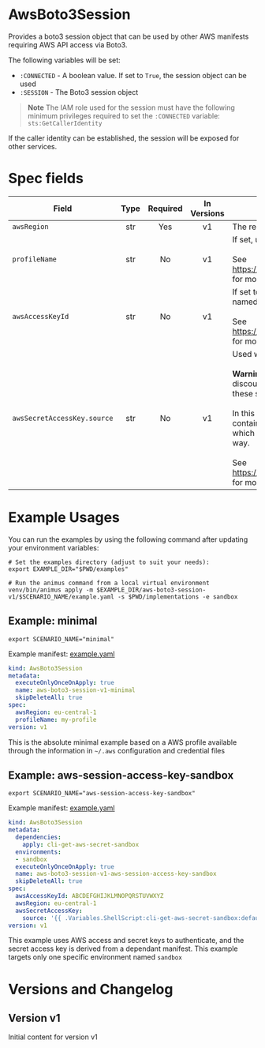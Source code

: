# AwsBoto3Session

Provides a boto3 session object that can be used by other AWS manifests requiring AWS API access via Boto3.

The following variables will be set:

* `:CONNECTED` - A boolean value. If set to `True`, the session object can be used
* `:SESSION` - The Boto3 session object

> **Note**
> The IAM role used for the session must have the following minimum privileges required to set the `:CONNECTED` variable: `sts:GetCallerIdentity`

If the caller identity can be established, the session will be exposed for other services.


# Spec fields

| Field                       | Type    | Required | In Versions | Description                                                                                                                                                                                                                                                                                                                                                                                                                                                                                                                                                                                                       |
|-----------------------------|:-------:|:--------:|:-----------:|-------------------------------------------------------------------------------------------------------------------------------------------------------------------------------------------------------------------------------------------------------------------------------------------------------------------------------------------------------------------------------------------------------------------------------------------------------------------------------------------------------------------------------------------------------------------------------------------------------------------|
| `awsRegion`                 | str     | Yes      | v1          | The region to set                                                                                                                                                                                                                                                                                                                                                                                                                                                                                                                                                                                                 |
| `profileName`               | str     | No       | v1          | If set, use the named profile for the session authentication.<br><br>See https://boto3.amazonaws.com/v1/documentation/api/latest/guide/session.html for more information.                                                                                                                                                                                                                                                                                                                                                                                                                                         |
| `awsAccessKeyId`            | str     | No       | v1          | If set together with `awsSecretAccessKey`, use the supplied credentials. The named profile, if set, will take preference for the session authentication.<br><br>See https://boto3.amazonaws.com/v1/documentation/api/latest/guide/session.html for more information.                                                                                                                                                                                                                                                                                                                                              |
| `awsSecretAccessKey.source` | str     | No       | v1          | Used with awsAccessKeyId<br><br>**Warning**: Use of sensitive information like credentials in manifests is highly discouraged. However, when a secrets store is used to retrieve credentials, these settings can be used. Using profiles is preferred.<br><br>In this implementation, the `source` points to a name of a variable that will contain the secret value. The variable is typically set by another manifest which should be added as a dependency to this manifest when used in this way.<br><br>See https://boto3.amazonaws.com/v1/documentation/api/latest/guide/session.html for more information. |


# Example Usages

You can run the examples by using the following command after updating your environment variables:

```shell
# Set the examples directory (adjust to suit your needs):
export EXAMPLE_DIR="$PWD/examples"

# Run the animus command from a local virtual environment
venv/bin/animus apply -m $EXAMPLE_DIR/aws-boto3-session-v1/$SCENARIO_NAME/example.yaml -s $PWD/implementations -e sandbox
```

## Example: minimal

```shell
export SCENARIO_NAME="minimal"
```

Example manifest: [example.yaml](/media/nicc777/data/nicc777/git/Personal/GitHub/py-animus-extensions/examples/aws-boto3-session-v1/minimal/example.yaml)

```yaml
kind: AwsBoto3Session
metadata:
  executeOnlyOnceOnApply: true
  name: aws-boto3-session-v1-minimal
  skipDeleteAll: true
spec:
  awsRegion: eu-central-1
  profileName: my-profile
version: v1

```

This is the absolute minimal example based on a AWS profile available through the information in `~/.aws` configuration and credential files

        

## Example: aws-session-access-key-sandbox

```shell
export SCENARIO_NAME="aws-session-access-key-sandbox"
```

Example manifest: [example.yaml](/media/nicc777/data/nicc777/git/Personal/GitHub/py-animus-extensions/examples/aws-boto3-session-v1/aws-session-access-key-sandbox/example.yaml)

```yaml
kind: AwsBoto3Session
metadata:
  dependencies:
    apply: cli-get-aws-secret-sandbox
  environments:
  - sandbox
  executeOnlyOnceOnApply: true
  name: aws-boto3-session-v1-aws-session-access-key-sandbox
  skipDeleteAll: true
spec:
  awsAccessKeyId: ABCDEFGHIJKLMNOPQRSTUVWXYZ
  awsRegion: eu-central-1
  awsSecretAccessKey:
    source: '{{ .Variables.ShellScript:cli-get-aws-secret-sandbox:default:STDOUT }}'
version: v1

```

This example uses AWS access and secret keys to authenticate, and the secret access key is derived from a dependant manifest. This example targets only one specific environment named `sandbox`

        

# Versions and Changelog

## Version v1

Initial content for version v1
